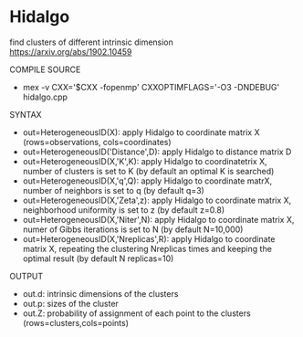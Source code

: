 # Hidalgo
find clusters of different intrinsic dimension
https://arxiv.org/abs/1902.10459


COMPILE SOURCE
* mex -v CXX='$CXX -fopenmp' CXXOPTIMFLAGS='-O3 -DNDEBUG' hidalgo.cpp

SYNTAX

 
* out=HeterogeneousID(X): apply Hidalgo to coordinate matrix X (rows=observations, cols=coordinates) 
* out=HeterogeneousID('Distance',D): apply Hidalgo to distance matrix D  
* out=HeterogeneousID(X,'K',K): apply Hidalgo to coordinatetrix X, number of clusters is set to K (by default an optimal K is searched) 
* out=HeterogeneousID(X,'q',Q): apply Hidalgo to coordinate matrX, number of neighbors is set to q (by default q=3) 
* out=HeterogeneousID(X,'Zeta',z): apply Hidalgo to coordinate matrix X, neighborhood uniformity is set to z (by default z=0.8)
* out=HeterogeneousID(X,'Niter',N): apply Hidalgo to coordinate matrix X, numer of Gibbs iterations is set to N (by default N=10,000) 
* out=HeterogeneousID(X,'Nreplicas',R): apply Hidalgo to coordinate matrix X, repeating the clustering Nreplicas times and keeping the optimal result (by default N replicas=10)

OUTPUT
* out.d: intrinsic dimensions of the clusters
* out.p: sizes of the cluster
* out.Z: probability of assignment of each point to the clusters (rows=clusters,cols=points)
